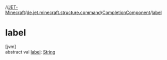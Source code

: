//[JET-Minecraft](../../../index.md)/[de.jet.minecraft.structure.command](../index.md)/[CompletionComponent](index.md)/[label](label.md)

# label

[jvm]\
abstract val [label](label.md): [String](https://kotlinlang.org/api/latest/jvm/stdlib/kotlin/-string/index.html)
